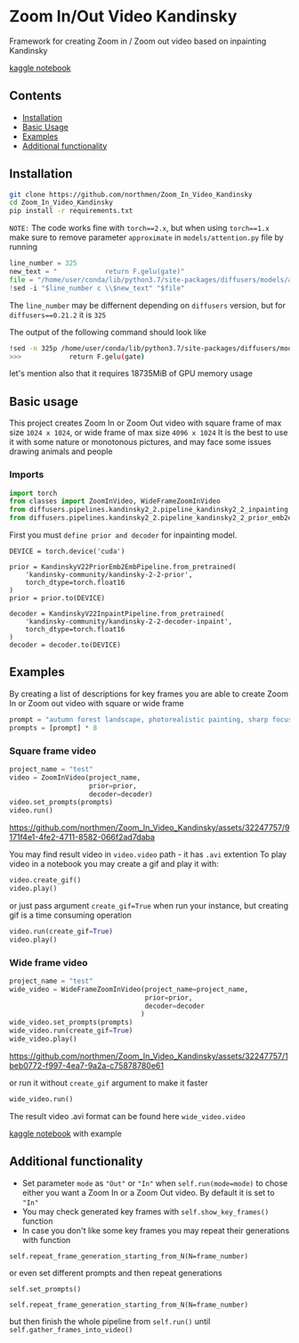 # Zoom In/Out Video Kandinsky

Framework for creating Zoom in / Zoom out video based on inpainting Kandinsky

[kaggle notebook](https://www.kaggle.com/code/ilyaryabov/zoom-in-generative-video)

## Contents

- [Installation](#installation)
- [Basic Usage](#basic-usage)
- [Examples](#examples)
- [Additional functionality](#additional-functionality)

## Installation
```bash
git clone https://github.com/northmen/Zoom_In_Video_Kandinsky
cd Zoom_In_Video_Kandinsky
pip install -r requirements.txt
```

`NOTE:` The code works fine with `torch==2.x`, but when using `torch==1.x` make sure to remove parameter `approximate` in `models/attention.py` file by running
```python
line_number = 325
new_text = "            return F.gelu(gate)"
file = "/home/user/conda/lib/python3.7/site-packages/diffusers/models/attention.py"
!sed -i "$line_number c \\$new_text" "$file"
```
The `line_number` may be differnent depending on `diffusers` version, but for `diffusers==0.21.2` it is `325`

The output of the following command should look like
```bash
!sed -n 325p /home/user/conda/lib/python3.7/site-packages/diffusers/models/attention.py
>>>            return F.gelu(gate)
```
let's mention also that it requires 18735MiB of GPU memory usage 

## Basic usage
This project creates Zoom In or Zoom Out video with square frame of max size `1024 x 1024`, or wide frame of max size `4096 x 1024`
It is the best to use it with some nature or monotonous pictures, and may face some issues drawing animals and people

### Imports
```python
import torch
from classes import ZoomInVideo, WideFrameZoomInVideo
from diffusers.pipelines.kandinsky2_2.pipeline_kandinsky2_2_inpainting import KandinskyV22InpaintPipeline
from diffusers.pipelines.kandinsky2_2.pipeline_kandinsky2_2_prior_emb2emb import KandinskyV22PriorEmb2EmbPipeline
```

First you must `define prior and decoder` for inpainting model.
```
DEVICE = torch.device('cuda')

prior = KandinskyV22PriorEmb2EmbPipeline.from_pretrained(
    'kandinsky-community/kandinsky-2-2-prior',
    torch_dtype=torch.float16
)
prior = prior.to(DEVICE)

decoder = KandinskyV22InpaintPipeline.from_pretrained(
    'kandinsky-community/kandinsky-2-2-decoder-inpaint',
    torch_dtype=torch.float16
)
decoder = decoder.to(DEVICE)
```

## Examples
By creating a list of descriptions for key frames you are able to create Zoom In or Zoom out video with square or wide frame
```python
prompt = "autumn forest landscape, photorealistic painting, sharp focus, 8k, perfect composition, trending on artstation, award-winning photograph, unreal engine 5, cinematic smooth, intricate detail, studio photo, highly detailed"
prompts = [prompt] * 8
```

### Square frame video
```python
project_name = "test"
video = ZoomInVideo(project_name,
                    prior=prior,
                    decoder=decoder)
video.set_prompts(prompts)
video.run()
```
https://github.com/northmen/Zoom_In_Video_Kandinsky/assets/32247757/9171f4e1-4fe2-4711-8582-066f2ad7daba


You may find result video in `video.video` path - it has `.avi` extention
To play video in a notebook you may create a gif and play it with:

```python
video.create_gif()
video.play()
```
or just pass argument `create_gif=True` when run your instance, but creating gif is a time consuming operation
```python
video.run(create_gif=True)
video.play()
```

### Wide frame video
```python
project_name = "test"
wide_video = WideFrameZoomInVideo(project_name=project_name,
                                  prior=prior,
                                  decoder=decoder
                                 )
wide_video.set_prompts(prompts)
wide_video.run(create_gif=True)
wide_video.play()
```
https://github.com/northmen/Zoom_In_Video_Kandinsky/assets/32247757/1beb0772-f997-4ea7-9a2a-c75878780e61


or run it without `create_gif` argument to make it faster
```python
wide_video.run()
```
The result video .avi format can be found here `wide_video.video`

[kaggle notebook](https://www.kaggle.com/code/ilyaryabov/zoom-in-generative-video) with example

## Additional functionality
* Set parameter `mode` as `"Out"` or `"In"` when `self.run(mode=mode)` to chose either you want a Zoom In or a Zoom Out video. By default it is set to `"In"`
* You may check generated key frames with `self.show_key_frames()` function
* In case you don't like some key frames you may repeat their generations with function
  
`self.repeat_frame_generation_starting_from_N(N=frame_number)`

or even set different prompts and then repeat generations

`self.set_prompts()`

`self.repeat_frame_generation_starting_from_N(N=frame_number)`

but then finish the whole pipeline from `self.run()` until `self.gather_frames_into_video()`
